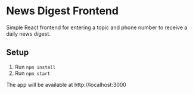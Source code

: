 # News Digest Frontend

Simple React frontend for entering a topic and phone number to receive a daily news digest.

## Setup

1. Run `npm install`
2. Run `npm start`

The app will be available at http://localhost:3000
